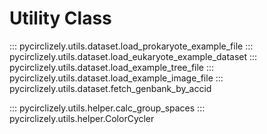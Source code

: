 # Utility Class

::: pycirclizely.utils.dataset.load_prokaryote_example_file
::: pycirclizely.utils.dataset.load_eukaryote_example_dataset
::: pycirclizely.utils.dataset.load_example_tree_file
::: pycirclizely.utils.dataset.load_example_image_file
::: pycirclizely.utils.dataset.fetch_genbank_by_accid

::: pycirclizely.utils.helper.calc_group_spaces
::: pycirclizely.utils.helper.ColorCycler
